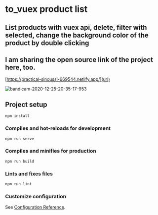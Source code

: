 # to_vuex product list
## List products with vuex api, delete, filter with selected, change the background color of the product by double clicking
## I am sharing the open source link of the project here, too.
[https://practical-sinoussi-669544.netlify.app/](url)

![bandicam-2020-12-25-20-35-17-953](https://user-images.githubusercontent.com/67821216/103140066-5612c500-46f3-11eb-8cf7-8b2f998a1413.gif)

## Project setup
```
npm install
```

### Compiles and hot-reloads for development
```
npm run serve
```

### Compiles and minifies for production
```
npm run build
```

### Lints and fixes files
```
npm run lint
```

### Customize configuration
See [Configuration Reference](https://cli.vuejs.org/config/).

